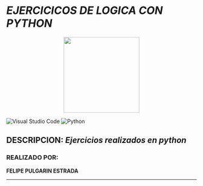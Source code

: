  
# ***EJERCICICOS DE LOGICA CON PYTHON***

  
<p align="center">
<img width= "200" height ="200" src= "https://thumbs.dreamstime.com/b/desarrollador-de-software-83634541.jpg">
</p>

![Visual Studio Code](https://img.shields.io/badge/Visual%20Studio%20Code-0078d7.svg?style=for-the-badge&logo=visual-studio-code&logoColor=white)
![Python](https://img.shields.io/badge/python-3670A0?style=for-the-badge&logo=python&logoColor=ffdd54)

## DESCRIPCION: *Ejercicios realizados en python*


### REALIZADO POR:
**FELIPE PULGARIN ESTRADA**
***

